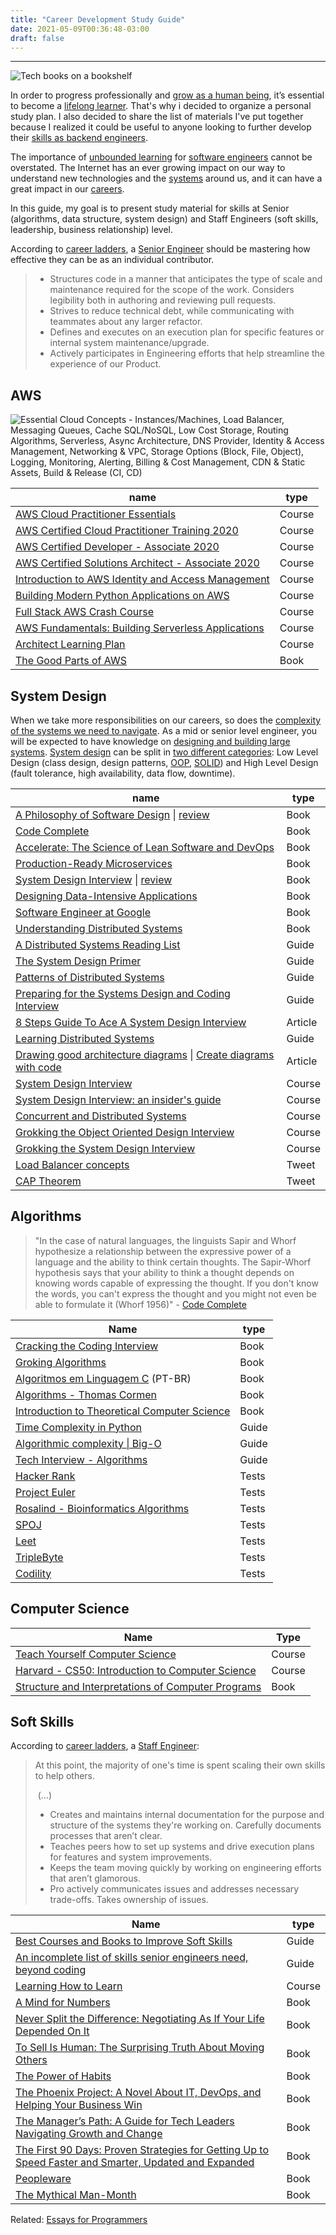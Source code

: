 ```yaml
---
title: "Career Development Study Guide"
date: 2021-05-09T00:36:48-03:00
draft: false
---
```


-----

![Tech books on a bookshelf](/images/tech-books.jpg)


In order to progress professionally and [grow as a human being](https://neilkakkar.com/powerful-life-skills.html), it’s  essential to become a [lifelong learner](https://nesslabs.com/lifelong-learning). That's why i decided to organize a personal study plan. I also decided to share the list of materials  I've put together because I realized it could be useful to anyone  looking to further develop their [skills as backend engineers](https://roadmap.sh/backend).

The importance of [unbounded learning](https://nesslabs.com/unbounded-learning?) for  [software engineers](https://blog.pragmaticengineer.com/advice-to-myself-when-starting-as-a-software-developer/)  cannot be overstated. The Internet has an ever growing impact on our way to understand new technologies and the [systems](https://neilkakkar.com/understanding-systems.html) around us, and it can have a great impact in our [careers](https://blog.theboringtech.io/2020/08/01/dev_career_for_the_long_haul.html).

In this guide, my goal is to present study material for skills at Senior (algorithms, data structure, system design) and Staff Engineers (soft skills, leadership, business relationship) level. 

According to [career ladders](https://career-ladders.dev/engineering/#senior-engineer), a [Senior Engineer](https://career-ladders.dev/engineering/#senior-engineer) should be mastering how effective they can be as an individual contributor.

> - Structures code in a manner that anticipates the type of scale and maintenance required for the scope of the work. Considers legibility both in authoring and reviewing pull requests.
> - Strives to reduce technical debt, while communicating with teammates about any larger refactor.
> - Defines and executes on an execution plan for specific features or  internal system maintenance/upgrade.
> -  Actively participates in Engineering efforts that help streamline the experience of our Product.        

## AWS

![Essential Cloud Concepts - Instances/Machines, Load Balancer, Messaging Queues, Cache SQL/NoSQL, Low Cost Storage, Routing Algorithms, Serverless, Async Architecture, DNS Provider, Identity & Access Management, Networking & VPC, Storage Options (Block, File, Object), Logging, Monitoring, Alerting, Billing & Cost Management, CDN & Static Assets, Build & Release (CI, CD)](/images/cloud-computing.png)

| name                                                         | type   |
| ------------------------------------------------------------ | ------ |
| [AWS Cloud Practitioner Essentials](https://www.coursera.org/learn/aws-cloud-practitioner-essentials#about) | Course |
| [AWS Certified Cloud Practitioner Training 2020](https://www.youtube.com/watch?v=3hLmDS179YE) | Course |
| [AWS Certified Developer - Associate 2020](https://www.youtube.com/watch?v=RrKRN9zRBWs&list=WL&index=59) | Course |
| [AWS Certified Solutions Architect - Associate 2020](https://www.youtube.com/watch?v=Ia-UEYYR44s) | Course |
| [Introduction to AWS Identity and Access Management](https://www.coursera.org/learn/introduction-to-aws-identity-and-access-management) | Course |
| [Building Modern Python Applications on AWS](https://www.coursera.org/learn/building-modern-python-applications-on-aws) | Course |
| [Full Stack AWS Crash Course](https://twitter.com/dabit3/status/1362142573402415106) | Course |
| [AWS Fundamentals: Building Serverless Applications](https://www.coursera.org/learn/aws-fundamentals-building-serverless-applications) | Course |
| [Architect Learning Plan](https://explore.skillbuilder.aws/learn/public/learning_plan/view/78/architect-learning-plan?la=sec&sec=lp) | Course |
| [The Good Parts of AWS](https://gumroad.com/l/aws-good-parts) | Book   |

## System Design

When we take more responsibilities on our careers, so does the [complexity of the systems we need to navigate](https://www.siddharthsarda.com/p/developer-progression-as-a-function). As a mid or senior level  engineer, you will be expected to have knowledge on [designing and building large systems](https://twitter.com/sunilc_/status/1354113437496799233). [System design](https://twitter.com/sunilc_/status/1292703584719499264) can be split in [two different categories](https://huspi.com/blog-open/what-the-differences-lld-hld-dld): Low Level Design (class design, design patterns, [OOP](https://en.wikipedia.org/wiki/Object-oriented_programming), [SOLID](https://en.wikipedia.org/wiki/SOLID)) and High Level Design (fault tolerance, high availability, data flow, downtime).

| name                                                         | type    |
| ------------------------------------------------------------ | ------- |
| [A Philosophy of Software Design](https://amzn.to/2PKAuTq) \| [review](https://blog.pragmaticengineer.com/a-philosophy-of-software-design-review/) | Book    |
| [Code Complete](https://amzn.to/2RnkQ0Q)                     | Book    |
| [Accelerate: The Science of Lean Software and DevOps]()      | Book    |
| [Production-Ready Microservices](https://amzn.to/2QPNiIv)    | Book    |
| [System Design Interview](https://amzn.to/2RjWRiM) \| [review](https://blog.pragmaticengineer.com/system-design-interview-an-insiders-guide-review/) | Book    |
| [Designing Data-Intensive Applications](https://amzn.to/3eKU8Hu) | Book    |
| [Software Engineer at Google](https://abseil.io/resources/swe-book) | Book    |
| [Understanding Distributed Systems](https://understandingdistributed.systems/) | Book    |
| [A Distributed Systems Reading List](https://dancres.github.io/Pages/) | Guide   |
| [The System Design Primer](https://github.com/donnemartin/system-design-primer) | Guide   |
| [Patterns of Distributed Systems](https://martinfowler.com/articles/patterns-of-distributed-systems/) | Guide   |
| [Preparing for the Systems Design and Coding Interview](https://blog.pragmaticengineer.com/preparing-for-the-systems-design-and-coding-interviews/) | Guide   |
| [8 Steps Guide To Ace A System Design Interview](https://sunilkumarc.in/8-steps-guide-to-ace-a-system-design-interview) | Article |
| [Learning Distributed Systems](https://www.siddharthsarda.com/p/learning-distributed-systems) | Guide   |
| [Drawing good architecture diagrams](https://www.ncsc.gov.uk/blog-post/drawing-good-architecture-diagrams) \| [Create diagrams with code](https://diagrams.mingrammer.com/) | Article |
| [System Design Interview](https://www.youtube.com/channel/UC9vLsnF6QPYuH51njmIooCQ) | Course  |
| [System Design Interview: an insider's guide](https://courses.systeminterview.com/courses/system-design-interview-an-insider-s-guide) | Course  |
| [Concurrent and Distributed Systems](https://www.youtube.com/playlist?list=PLeKd45zvjcDFUEv_ohr_HdUFe97RItdiB) | Course  |
| [Grokking the Object Oriented Design Interview](https://www.educative.io/courses/grokking-the-object-oriented-design-interview) | Course  |
| [Grokking the System Design Interview](https://www.educative.io/courses/grokking-the-system-design-interview) | Course  |
| [Load Balancer concepts](https://twitter.com/sunilc_/status/1399599996324962304) | Tweet   |
| [CAP Theorem](https://twitter.com/sunilc_/status/1400400067270377475) | Tweet   |

## Algorithms

> "In the case of natural languages, the linguists Sapir and Whorf hypothesize a relationship between the expressive power of a language and the ability to think certain thoughts. The Sapir-Whorf hypothesis says that your ability to think a thought depends on knowing words capable of expressing the thought. If you don't know the words, you can't express the thought and you might not even be able to formulate it (Whorf 1956)" - [Code Complete](https://amzn.to/2RnkQ0Q)

| Name                                                         | type  |
| ------------------------------------------------------------ | ----- |
| [Cracking the Coding Interview](https://amzn.to/3vxNvyX)     | Book  |
| [Groking Algorithms](https://amzn.to/3td9ppJ)                | Book  |
| [Algoritmos em Linguagem C](https://amzn.to/3e8XrsS) (PT-BR) | Book  |
| [Algorithms - Thomas Cormen](https://amzn.to/3eciquF)        | Book  |
| [Introduction to Theoretical Computer Science](https://introtcs.org/) | Book  |
| [Time Complexity in Python](https://wiki.python.org/moin/TimeComplexity) | Guide |
| [Algorithmic complexity \| Big-O](https://github.com/jwasham/coding-interview-university#algorithmic-complexity--big-o--asymptotic-analysis) | Guide |
| [Tech Interview - Algorithms](https://yangshun.github.io/tech-interview-handbook/algorithms/algorithms-introduction) | Guide |
| [Hacker Rank](https://www.hackerrank.com/)                   | Tests |
| [Project Euler](https://projecteuler.net/)                   | Tests |
| [Rosalind - Bioinformatics Algorithms](http://rosalind.info/) | Tests |
| [SPOJ](https://www.spoj.com/)                                | Tests |
| [Leet](https://leetcode.com/)                                | Tests |
| [TripleByte](https://triplebyte.com)                         | Tests |
| [Codility](https://www.codility.com/)                        | Tests |

## Computer Science

| Name                                                         | Type   |
| ------------------------------------------------------------ | ------ |
| [Teach Yourself Computer Science](https://teachyourselfcs.com/) | Course |
| [Harvard - CS50: Introduction to Computer Science](https://online-learning.harvard.edu/course/cs50-introduction-computer-science?delta=0) | Course |
| [Structure and Interpretations of Computer Programs](https://mitpress.mit.edu/sites/default/files/sicp/full-text/book/book.html) | Book   |

## Soft Skills

According to [career ladders](https://career-ladders.dev/engineering/#senior-engineer), a [Staff Engineer](https://career-ladders.dev/engineering/#staff-engineer):

> At this point, the majority of one's time is spent scaling their own skills to help others.
>
> ​	(...)
>
> - Creates and maintains internal documentation for the purpose and structure of the systems they're working on. Carefully documents processes that aren’t clear.        
> - Teaches peers how to set up systems and drive execution plans for features and system improvements.        
> - Keeps the team moving quickly by working on engineering efforts that aren’t glamorous.
> - Pro actively communicates issues and addresses necessary trade-offs. Takes ownership of issues. 

| Name                                                         | type   |
| ------------------------------------------------------------ | ------ |
| [Best Courses and Books to Improve Soft Skills](https://engineerseekingfire.com/best-courses-and-books-to-improve-soft-skills/) | Guide  |
| [An incomplete list of skills senior engineers need, beyond coding](https://www.elidedbranches.com/2021/06/an-incomplete-list-of-skills-senior.htm) | Guide  |
| [Learning How to Learn](https://www.coursera.org/learn/learning-how-to-learn) | Course |
| [A Mind for Numbers](https://amzn.to/2RphkTk)                | Book   |
| [Never Split the Difference: Negotiating As If Your Life Depended On It](https://www.amazon.com/gp/product/0062407805/) | Book   |
| [To Sell Is Human: The Surprising Truth About Moving Others](https://www.amazon.com/gp/product/1594631905/) | Book   |
| [The Power of Habits](https://amzn.to/3vKlYdv)               | Book   |
| [The Phoenix Project: A Novel About IT, DevOps, and Helping Your Business Win](https://amzn.to/3vOgWgq) | Book   |
| [The Manager’s Path: A Guide for Tech Leaders Navigating Growth and Change](https://amzn.to/3eZXaYi) | Book   |
| [The First 90 Days: Proven Strategies for Getting Up to Speed Faster and Smarter, Updated and Expanded](https://amzn.to/3xTuAAo) | Book   |
| [Peopleware](https://amzn.to/3hcdFU5)                        | Book   |
| [The Mythical Man-Month](https://amzn.to/3nR2ZLT)            | Book   |

Related: [Essays for Programmers](/posts/essays-for-programmers/)